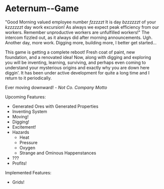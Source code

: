 Aeternum--Game
==============

"Good Morning valued employee number *fzzzzzt* It is day *bzzzzzzt* of your *kzzzzzzt* day work excursion! As always we expect peak efficiency from our workers. Remember unproductive workers are unfulfilled workers!" The intercom fizzled out, as it always did after morning announcements. Ugh. Another day, more work. Digging more, building more, I better get started...

This game is getting a complete reboot! Fresh coat of paint, new foundation, and a renovated idea! Now, along with digging and exploring you will be inventing, learning, surviving, and perhaps even coming to understand your mysterious origins and exactly why you are down here diggin'. It has been under active development for quite a long time and I return to it periodically.

Ever moving downward! - _Not Co. Company Motto_

Upcoming Features:
- Generated Ores with Generated Properties
- Inventing System
- Moving!
- Digging!
- Excitement!
- Hazards
  - Heat
  - Pressure
  - Oxygen
  - Strange and Ominous Happenstances
- ???
- Profits!

Implemented Features:
- Grids!

  
